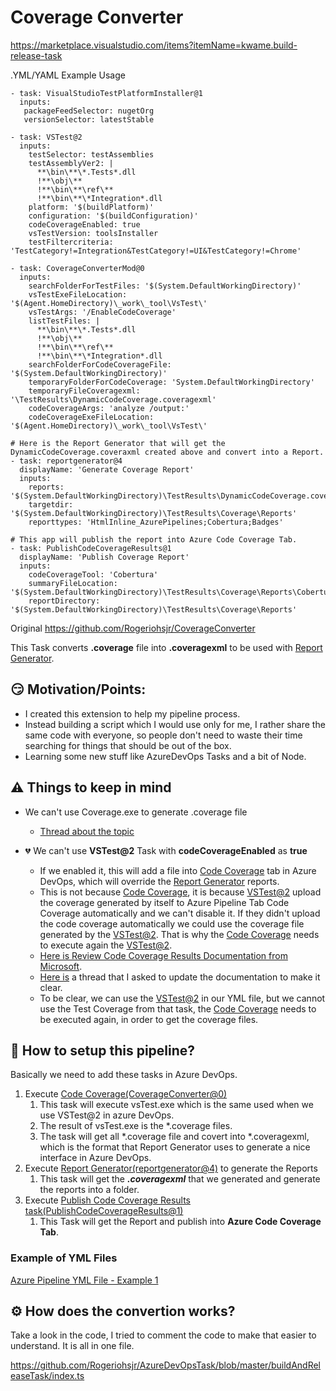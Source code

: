 # Coverage Converter

https://marketplace.visualstudio.com/items?itemName=kwame.build-release-task

.YML/YAML Example Usage

```
- task: VisualStudioTestPlatformInstaller@1
  inputs:
   packageFeedSelector: nugetOrg
   versionSelector: latestStable

- task: VSTest@2
  inputs:
    testSelector: testAssemblies
    testAssemblyVer2: |
      **\bin\**\*.Tests*.dll
      !**\obj\** 
      !**\bin\**\ref\**
      !**\bin\**\*Integration*.dll
    platform: '$(buildPlatform)'
    configuration: '$(buildConfiguration)'
    codeCoverageEnabled: true
    vsTestVersion: toolsInstaller
    testFiltercriteria: 'TestCategory!=Integration&TestCategory!=UI&TestCategory!=Chrome'

- task: CoverageConverterMod@0
  inputs:
    searchFolderForTestFiles: '$(System.DefaultWorkingDirectory)'
    vsTestExeFileLocation: '$(Agent.HomeDirectory)\_work\_tool\VsTest\'
    vsTestArgs: '/EnableCodeCoverage'
    listTestFiles: |
      **\bin\**\*.Tests*.dll
      !**\obj\** 
      !**\bin\**\ref\**
      !**\bin\**\*Integration*.dll
    searchFolderForCodeCoverageFile: '$(System.DefaultWorkingDirectory)'
    temporaryFolderForCodeCoverage: 'System.DefaultWorkingDirectory'
    temporaryFileCoveragexml: '\TestResults\DynamicCodeCoverage.coveragexml'
    codeCoverageArgs: 'analyze /output:'
    codeCoverageExeFileLocation: '$(Agent.HomeDirectory)\_work\_tool\VsTest\'

# Here is the Report Generator that will get the DynamicCodeCoverage.coveraxml created above and convert into a Report.
- task: reportgenerator@4
  displayName: 'Generate Coverage Report'
  inputs:
    reports: '$(System.DefaultWorkingDirectory)\TestResults\DynamicCodeCoverage.coveragexml'
    targetdir: '$(System.DefaultWorkingDirectory)\TestResults\Coverage\Reports'
    reporttypes: 'HtmlInline_AzurePipelines;Cobertura;Badges'

# This app will publish the report into Azure Code Coverage Tab.
- task: PublishCodeCoverageResults@1
  displayName: 'Publish Coverage Report'
  inputs:
    codeCoverageTool: 'Cobertura'
    summaryFileLocation: '$(System.DefaultWorkingDirectory)\TestResults\Coverage\Reports\Cobertura.xml'
    reportDirectory: '$(System.DefaultWorkingDirectory)\TestResults\Coverage\Reports'
  ```  

Original https://github.com/Rogeriohsjr/CoverageConverter

This Task converts **.coverage** file into **.coveragexml** to be used with [Report Generator](https://marketplace.visualstudio.com/items?itemName=Palmmedia.reportgenerator).

## :smirk: Motivation/Points:
- I created this extension to help my pipeline process.
- Instead building a script which I would use only for me, I rather share the same code with everyone, so people don't need to waste their time searching for things that should be out of the box.
- Learning some new stuff like AzureDevOps Tasks and a bit of Node.

## :warning: Things to keep in mind
- We can't use Coverage.exe to generate .coverage file
    - [Thread about the topic](https://github.com/microsoft/vstest/issues/1502)

- :broken_heart: We can't use **VSTest@2** Task with **codeCoverageEnabled** as **true**
    - If we enabled it, this will add a file into [Code Coverage](https://marketplace.visualstudio.com/items?itemName=rogeriohsjr.build-release-task) tab in Azure DevOps, which will override the [Report Generator](https://marketplace.visualstudio.com/items?itemName=Palmmedia.reportgenerator) reports.
    - This is not because [Code Coverage](https://marketplace.visualstudio.com/items?itemName=rogeriohsjr.build-release-task), it is because [VSTest@2](https://github.com/microsoft/vstest) upload the coverage generated by itself to Azure Pipeline Tab Code Coverage automatically and we can't disable it. If they didn't upload the code coverage automatically we could use the coverage file generated by the [VSTest@2](https://github.com/microsoft/vstest). That is why the [Code Coverage](https://marketplace.visualstudio.com/items?itemName=rogeriohsjr.build-release-task) needs to execute again the [VSTest@2](https://github.com/microsoft/vstest).
    - [Here is Review Code Coverage Results Documentation from Microsoft](https://docs.microsoft.com/en-us/azure/devops/pipelines/test/review-code-coverage-results?view=azure-devops).
    - [Here is](https://github.com/MicrosoftDocs/azure-devops-docs/issues/6461#issuecomment-558358640) a thread that I asked to update the documentation to make it clear.
    - To be clear, we can use the [VSTest@2](https://github.com/microsoft/vstest) in our YML file, but we cannot use the Test Coverage from that task, the [Code Coverage](https://marketplace.visualstudio.com/items?itemName=rogeriohsjr.build-release-task) needs to be executed again, in order to get the coverage files.


## :triangular_ruler: How to setup this pipeline?

Basically we need to add these tasks in Azure DevOps.
1. Execute [Code Coverage(CoverageConverter@0)](https://marketplace.visualstudio.com/items?itemName=rogeriohsjr.build-release-task)
    1. This task will execute vsTest.exe which is the same used when we use VSTest@2 in azure DevOps.
    2. The result of vsTest.exe is the *.coverage files.
    3. The task will get all *.coverage file and covert into *.coveragexml, which is the format that Report Generator uses to generate a nice interface in Azure DevOps.
2. Execute [Report Generator(reportgenerator@4)](https://marketplace.visualstudio.com/items?itemName=Palmmedia.reportgenerator) to generate the Reports
    1. This task will get the ***.coveragexml*** that we generated and generate the reports into a folder.
3. Execute [Publish Code Coverage Results task(PublishCodeCoverageResults@1)](https://docs.microsoft.com/en-us/azure/devops/pipelines/tasks/test/publish-code-coverage-results?view=azure-devops)
    1. This Task will get the Report and publish into **Azure Code Coverage Tab**.

### Example of YML Files

[Azure Pipeline YML File - Example 1](https://github.com/Rogeriohsjr/TestWebApp/blob/master/azure-pipelines.yml)


## :gear: How does the convertion works?

Take a look in the code, I tried to comment the code to make that easier to understand. It is all in one file.

https://github.com/Rogeriohsjr/AzureDevOpsTask/blob/master/buildAndReleaseTask/index.ts
